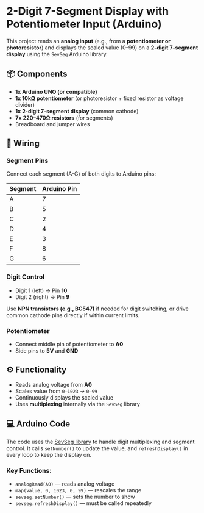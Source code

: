 # 2-Digit 7-Segment Display with Potentiometer Input (Arduino)

This project reads an **analog input** (e.g., from a **potentiometer or photoresistor**) and displays the scaled value (0–99) on a **2-digit 7-segment display** using the `SevSeg` Arduino library.

## 📦 Components

- **1x Arduino UNO (or compatible)**
- **1x 10kΩ potentiometer** (or photoresistor + fixed resistor as voltage divider)
- **1x 2-digit 7-segment display** (common cathode)
- **7x 220–470Ω resistors** (for segments)
- Breadboard and jumper wires

## 🔌 Wiring

### Segment Pins

Connect each segment (A-G) of both digits to Arduino pins:

| Segment | Arduino Pin |
| ------- | ----------- |
| A       | 7           |
| B       | 5           |
| C       | 2           |
| D       | 4           |
| E       | 3           |
| F       | 8           |
| G       | 6           |

### Digit Control

- Digit 1 (left) → Pin **10**
- Digit 2 (right) → Pin **9**

Use **NPN transistors (e.g., BC547)** if needed for digit switching, or drive common cathode pins directly if within current limits.

### Potentiometer

- Connect middle pin of potentiometer to **A0**
- Side pins to **5V** and **GND**

## ⚙️ Functionality

- Reads analog voltage from **A0**
- Scales value from `0–1023` → `0–99`
- Continuously displays the scaled value
- Uses **multiplexing** internally via the `SevSeg` library

## 💻 Arduino Code

The code uses the [SevSeg library](https://github.com/DeanIsMe/SevSeg) to handle digit multiplexing and segment control. It calls `setNumber()` to update the value, and `refreshDisplay()` in every loop to keep the display on.

### Key Functions:

- `analogRead(A0)` — reads analog voltage
- `map(value, 0, 1023, 0, 99)` — rescales the range
- `sevseg.setNumber()` — sets the number to show
- `sevseg.refreshDisplay()` — must be called repeatedly
